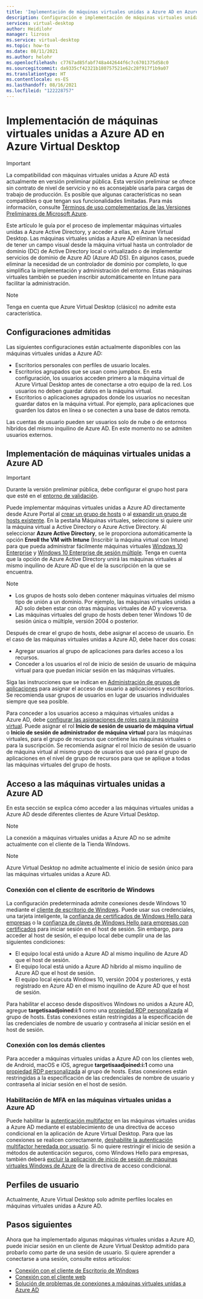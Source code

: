 ```yaml
---
title: 'Implementación de máquinas virtuales unidas a Azure AD en Azure Virtual Desktop: Azure'
description: Configuración e implementación de máquinas virtuales unidas a Azure AD en Azure Virtual Desktop.
services: virtual-desktop
author: Heidilohr
manager: lizross
ms.service: virtual-desktop
ms.topic: how-to
ms.date: 08/11/2021
ms.author: helohr
ms.openlocfilehash: c7767ad85fabf748a442644f6c7c6701375d58c0
ms.sourcegitcommit: da9335cf42321b180757521e62c28f917f1b9a07
ms.translationtype: HT
ms.contentlocale: es-ES
ms.lasthandoff: 08/16/2021
ms.locfileid: "122228757"
---
```

# <a name="deploy-azure-ad-joined-virtual-machines-in-azure-virtual-desktop"></a>Implementación de máquinas virtuales unidas a Azure AD en Azure Virtual Desktop

> [!IMPORTANT]
> La compatibilidad con máquinas virtuales unidas a Azure AD está actualmente en versión preliminar pública.
> Esta versión preliminar se ofrece sin contrato de nivel de servicio y no es aconsejable usarla para cargas de trabajo de producción. Es posible que algunas características no sean compatibles o que tengan sus funcionalidades limitadas.
> Para más información, consulte [Términos de uso complementarios de las Versiones Preliminares de Microsoft Azure](https://azure.microsoft.com/support/legal/preview-supplemental-terms/).

Este artículo le guía por el proceso de implementar máquinas virtuales unidas a Azure Active Directory, y acceder a ellas, en Azure Virtual Desktop. Las máquinas virtuales unidas a Azure AD eliminan la necesidad de tener un campo visual desde la máquina virtual hasta un controlador de dominio (DC) de Active Directory local o virtualizado o de implementar servicios de dominio de Azure AD (Azure AD DS). En algunos casos, puede eliminar la necesidad de un controlador de dominio por completo, lo que simplifica la implementación y administración del entorno. Estas máquinas virtuales también se pueden inscribir automáticamente en Intune para facilitar la administración.

> [!NOTE]
> Tenga en cuenta que Azure Virtual Desktop (clásico) no admite esta característica.

## <a name="supported-configurations"></a>Configuraciones admitidas

Las siguientes configuraciones están actualmente disponibles con las máquinas virtuales unidas a Azure AD:

- Escritorios personales con perfiles de usuario locales.
- Escritorios agrupados que se usan como jumpbox. En esta configuración, los usuarios acceden primero a la máquina virtual de Azure Virtual Desktop antes de conectarse a otro equipo de la red. Los usuarios no deben guardar datos en la máquina virtual.
- Escritorios o aplicaciones agrupados donde los usuarios no necesitan guardar datos en la máquina virtual. Por ejemplo, para aplicaciones que guarden los datos en línea o se conecten a una base de datos remota.

Las cuentas de usuario pueden ser usuarios solo de nube o de entornos híbridos del mismo inquilino de Azure AD. En este momento no se admiten usuarios externos.

## <a name="deploy-azure-ad-joined-vms"></a>Implementación de máquinas virtuales unidas a Azure AD

> [!IMPORTANT]
> Durante la versión preliminar pública, debe configurar el grupo host para que esté en el [entorno de validación](create-validation-host-pool.md).

Puede implementar máquinas virtuales unidas a Azure AD directamente desde Azure Portal al [crear un grupo de hosts](create-host-pools-azure-marketplace.md) o al [expandir un grupo de hosts existente](expand-existing-host-pool.md). En la pestaña Máquinas virtuales, seleccione si quiere unir la máquina virtual a Active Directory o Azure Active Directory. Al seleccionar **Azure Active Directory**, se le proporciona automáticamente la opción **Enroll the VM with Intune** (Inscribir la máquina virtual con Intune) para que pueda administrar fácilmente máquinas virtuales [Windows 10 Enterprise](/mem/intune/fundamentals/windows-virtual-desktop) y [Windows 10 Enterprise de sesión múltiple](/mem/intune/fundamentals/windows-virtual-desktop-multi-session). Tenga en cuenta que la opción de Azure Active Directory unirá las máquinas virtuales al mismo inquilino de Azure AD que el de la suscripción en la que se encuentra.

> [!NOTE]
> - Los grupos de hosts solo deben contener máquinas virtuales del mismo tipo de unión a un dominio. Por ejemplo, las máquinas virtuales unidas a AD solo deben estar con otras máquinas virtuales de AD y viceversa.
> - Las máquinas virtuales del grupo de hosts deben tener Windows 10 de sesión única o múltiple, versión 2004 o posterior.

Después de crear el grupo de hosts, debe asignar el acceso de usuario. En el caso de las máquinas virtuales unidas a Azure AD, debe hacer dos cosas:

- Agregar usuarios al grupo de aplicaciones para darles acceso a los recursos.
- Conceder a los usuarios el rol de inicio de sesión de usuario de máquina virtual para que puedan iniciar sesión en las máquinas virtuales.

Siga las instrucciones que se indican en [Administración de grupos de aplicaciones](manage-app-groups.md) para asignar el acceso de usuario a aplicaciones y escritorios. Se recomienda usar grupos de usuarios en lugar de usuarios individuales siempre que sea posible.

Para conceder a los usuarios acceso a máquinas virtuales unidas a Azure AD, debe [configurar las asignaciones de roles para la máquina virtual](../active-directory/devices/howto-vm-sign-in-azure-ad-windows.md#configure-role-assignments-for-the-vm). Puede asignar el rol **Inicio de sesión de usuario de máquina virtual** o **Inicio de sesión de administrador de máquina virtual** para las máquinas virtuales, para el grupo de recursos que contiene las máquinas virtuales o para la suscripción. Se recomienda asignar el rol Inicio de sesión de usuario de máquina virtual al mismo grupo de usuarios que usó para el grupo de aplicaciones en el nivel de grupo de recursos para que se aplique a todas las máquinas virtuales del grupo de hosts.

## <a name="access-azure-ad-joined-vms"></a>Acceso a las máquinas virtuales unidas a Azure AD

En esta sección se explica cómo acceder a las máquinas virtuales unidas a Azure AD desde diferentes clientes de Azure Virtual Desktop.

> [!NOTE]
> La conexión a máquinas virtuales unidas a Azure AD no se admite actualmente con el cliente de la Tienda Windows.

> [!NOTE]
> Azure Virtual Desktop no admite actualmente el inicio de sesión único para las máquinas virtuales unidas a Azure AD.

### <a name="connect-using-the-windows-desktop-client"></a>Conexión con el cliente de escritorio de Windows

La configuración predeterminada admite conexiones desde Windows 10 mediante el [cliente de escritorio de Windows](user-documentation/connect-windows-7-10.md). Puede usar sus credenciales, una tarjeta inteligente, la [confianza de certificados de Windows Hello para empresas](/windows/security/identity-protection/hello-for-business/hello-hybrid-cert-trust) o la [confianza de claves de Windows Hello para empresas con certificados](/windows/security/identity-protection/hello-for-business/hello-deployment-rdp-certs) para iniciar sesión en el host de sesión. Sin embargo, para acceder al host de sesión, el equipo local debe cumplir una de las siguientes condiciones:

- El equipo local está unido a Azure AD al mismo inquilino de Azure AD que el host de sesión.
- El equipo local está unido a Azure AD híbrido al mismo inquilino de Azure AD que el host de sesión.
- El equipo local ejecuta Windows 10, versión 2004 y posteriores, y está registrado en Azure AD en el mismo inquilino de Azure AD que el host de sesión.

Para habilitar el acceso desde dispositivos Windows no unidos a Azure AD, agregue **targetisaadjoined:i:1** como una [propiedad RDP personalizada](customize-rdp-properties.md) al grupo de hosts. Estas conexiones están restringidas a la especificación de las credenciales de nombre de usuario y contraseña al iniciar sesión en el host de sesión.

### <a name="connect-using-the-other-clients"></a>Conexión con los demás clientes

Para acceder a máquinas virtuales unidas a Azure AD con los clientes web, de Android, macOS e iOS, agregue **targetisaadjoined:i:1** como una [propiedad RDP personalizada](customize-rdp-properties.md) al grupo de hosts. Estas conexiones están restringidas a la especificación de las credenciales de nombre de usuario y contraseña al iniciar sesión en el host de sesión.

### <a name="enabling-mfa-for-azure-ad-joined-vms"></a>Habilitación de MFA en las máquinas virtuales unidas a Azure AD

Puede habilitar la [autenticación multifactor](set-up-mfa.md) en las máquinas virtuales unidas a Azure AD mediante el establecimiento de una directiva de acceso condicional en la aplicación de Azure Virtual Desktop. Para que las conexiones se realicen correctamente, [deshabilite la autenticación multifactor heredada por usuario](../active-directory/devices/howto-vm-sign-in-azure-ad-windows.md#using-conditional-access). Si no quiere restringir el inicio de sesión a métodos de autenticación seguros, como Windows Hello para empresas, también deberá [excluir la aplicación de inicio de sesión de máquinas virtuales Windows de Azure](../active-directory/devices/howto-vm-sign-in-azure-ad-windows.md#mfa-sign-in-method-required) de la directiva de acceso condicional.

## <a name="user-profiles"></a>Perfiles de usuario

Actualmente, Azure Virtual Desktop solo admite perfiles locales en máquinas virtuales unidas a Azure AD.

## <a name="next-steps"></a>Pasos siguientes

Ahora que ha implementado algunas máquinas virtuales unidas a Azure AD, puede iniciar sesión en un cliente de Azure Virtual Desktop admitido para probarlo como parte de una sesión de usuario. Si quiere aprender a conectarse a una sesión, consulte estos artículos:

- [Conexión con el cliente de Escritorio de Windows](user-documentation/connect-windows-7-10.md)
- [Conexión con el cliente web](user-documentation/connect-web.md)
- [Solución de problemas de conexiones a máquinas virtuales unidas a Azure AD](troubleshoot-azure-ad-connections.md)
